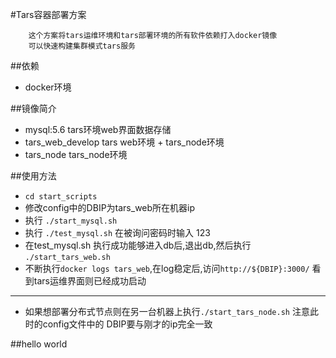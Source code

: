 #Tars容器部署方案

```
    这个方案将tars运维环境和tars部署环境的所有软件依赖打入docker镜像
    可以快速构建集群模式tars服务
```
##依赖
* docker环境

##镜像简介
* mysql:5.6 tars环境web界面数据存储
* tars_web_develop tars web环境 + tars_node环境
* tars_node tars_node环境

##使用方法
* ```cd start_scripts```
* 修改config中的DBIP为tars_web所在机器ip
* 执行 ```./start_mysql.sh```
* 执行 ```./test_mysql.sh``` 在被询问密码时输入 123
* 在test_mysql.sh 执行成功能够进入db后,退出db,然后执行 ```./start_tars_web.sh```
* 不断执行```docker logs tars_web```,在log稳定后,访问```http://${DBIP}:3000/``` 看到tars运维界面则已经成功启动

----
* 如果想部署分布式节点则在另一台机器上执行```./start_tars_node.sh``` 注意此时的config文件中的 DBIP要与刚才的ip完全一致

##hello world



